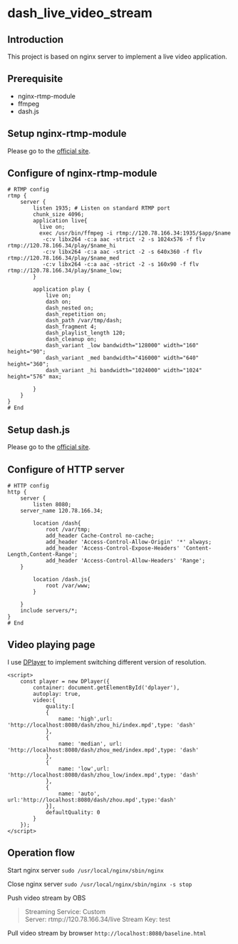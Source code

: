 # dash_live_video_stream
## Introduction
This project is based on nginx server to implement a live video application.
## Prerequisite
+ nginx-rtmp-module
+ ffmpeg
+ dash.js
## Setup nginx-rtmp-module
Please go to the [official site](https://github.com/arut/nginx-rtmp-module/wiki/Installing-via-Build).
## Configure of nginx-rtmp-module
```
# RTMP config
rtmp {
    server {
        listen 1935; # Listen on standard RTMP port
        chunk_size 4096;
        application live{
          live on;
          exec /usr/bin/ffmpeg -i rtmp://120.78.166.34:1935/$app/$name
           -c:v libx264 -c:a aac -strict -2 -s 1024x576 -f flv rtmp://120.78.166.34/play/$name_hi
           -c:v libx264 -c:a aac -strict -2 -s 640x360 -f flv rtmp://120.78.166.34/play/$name_med
           -c:v libx264 -c:a aac -strict -2 -s 160x90 -f flv rtmp://120.78.166.34/play/$name_low;
        }

        application play {
            live on;
            dash on;
            dash_nested on;
            dash_repetition on;
            dash_path /var/tmp/dash;
            dash_fragment 4;
            dash_playlist_length 120;
            dash_cleanup on;
            dash_variant _low bandwidth="128000" width="160" height="90";
            dash_variant _med bandwidth="416000" width="640" height="360";
            dash_variant _hi bandwidth="1024000" width="1024" height="576" max;
                
        }
    }
}
# End  
```
## Setup dash.js
Please go to the [official site](https://github.com/Dash-Industry-Forum/dash.js).
## Configure of HTTP server
```
# HTTP config
http {
    server {
        listen 8080;
	server_name 120.78.166.34;

        location /dash{
            root /var/tmp;
            add_header Cache-Control no-cache;
            add_header 'Access-Control-Allow-Origin' '*' always;
            add_header 'Access-Control-Expose-Headers' 'Content-Length,Content-Range';
            add_header 'Access-Control-Allow-Headers' 'Range'; 
	}

        location /dash.js{
            root /var/www;
        }
	
    }
    include servers/*;
}
# End
```
## Video playing page
I use [DPlayer](https://github.com/MoePlayer/DPlayer) to implement switching different version of resolution.
```
<script>
    const player = new DPlayer({
        container: document.getElementById('dplayer'),
        autoplay: true,
        video:{
            quality:[
            {
                name: 'high',url: 'http://localhost:8080/dash/zhou_hi/index.mpd',type: 'dash'
            },
            {
                name: 'median', url: 'http://localhost:8080/dash/zhou_med/index.mpd',type: 'dash'
            },
            {
                name: 'low',url: 'http://localhost:8080/dash/zhou_low/index.mpd',type: 'dash'
            },
            {
                name: 'auto', url:'http://localhost:8080/dash/zhou.mpd',type:'dash'
            }],
            defaultQuality: 0
        }
    }); 
</script>
```
## Operation flow
Start nginx server `sudo /usr/local/nginx/sbin/nginx`

Close nginx server `sudo /usr/local/nginx/sbin/nginx -s stop`

Push video stream by OBS

>Streaming Service: Custom  
Server: rtmp://120.78.166.34/live
Stream Key: test

Pull video stream by browser
`http://localhost:8080/baseline.html`
